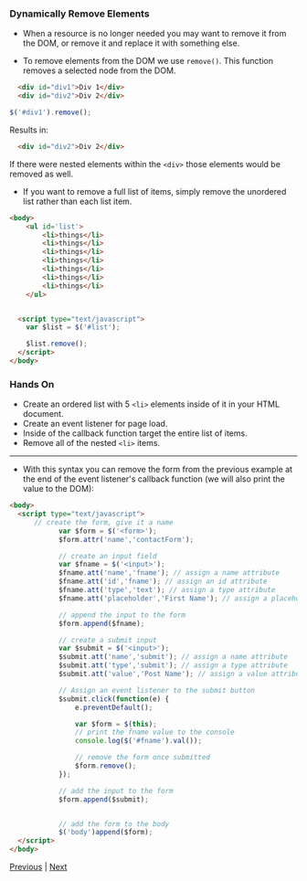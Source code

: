 ### Dynamically Remove Elements
* When a resource is no longer needed you may want to remove it from the DOM, or remove it and replace it with something else.

* To remove elements from the DOM we use `remove()`. This function removes a selected node from the DOM.

```html
  <div id="div1">Div 1</div>
  <div id="div2">Div 2</div>
```

```javascript
$('#div1').remove();
```

Results in:
```html
  <div id="div2">Div 2</div>
```

If there were nested elements within the `<div>` those elements would be removed as well.

* If you want to remove a full list of items, simply remove the unordered list rather than each list item.

```html
<body>
	<ul id='list'>
		<li>things</li>
		<li>things</li>
		<li>things</li>
		<li>things</li>
		<li>things</li>
		<li>things</li>
		<li>things</li>
	</ul>


  <script type="text/javascript">
  	var $list = $('#list');

    $list.remove();
  </script>
</body>
```

### Hands On
* Create an ordered list with 5 `<li>` elements inside of it in your HTML document.
* Create an event listener for page load.
* Inside of the callback function target the entire list of items.
* Remove all of the nested `<li>` items.

<hr>

* With this syntax you can remove the form from the previous example at the end of the event listener's callback function (we will also print the value to the DOM):

```html
<body>
  <script type="text/javascript">
      // create the form, give it a name
			var $form = $('<form>');
			$form.attr('name','contactForm');

			// create an input field
			var $fname = $('<input>');
			$fname.att('name','fname'); // assign a name attribute
			$fname.att('id','fname'); // assign an id attribute
			$fname.att('type','text'); // assign a type attribute
			$fname.att('placeholder','First Name'); // assign a placeholder attribute

			// append the input to the form
			$form.append($fname);

			// create a submit input
			var $submit = $('<input>');
			$submit.att('name','submit'); // assign a name attribute
			$submit.att('type','submit'); // assign a type attribute
			$submit.att('value','Post Name'); // assign a value attribute

			// Assign an event listener to the submit button
			$submit.click(function(e) {
				e.preventDefault();

				var $form = $(this);
				// print the fname value to the console
				console.log($('#fname').val());

				// remove the form once submitted
				$form.remove();
			});

			// add the input to the form
			$form.append($submit);


			// add the form to the body
			$('body')append($form);
  </script>
</body>
```


[Previous](dynamicallyCreatingElements.md) | [Next](domMethods.md)
